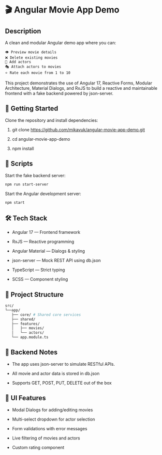 # 🎬 Angular Movie App Demo

## Description

A clean and modular Angular demo app where you can:

```➕ Add new movies
👁️ Preview movie details
❌ Delete existing movies
🧑 Add actors
🎭 Attach actors to movies
⭐ Rate each movie from 1 to 10
```

This project demonstrates the use of Angular 17, Reactive Forms, Modular Architecture, Material Dialogs, and RxJS to build a reactive and maintainable frontend with a fake backend powered by json-server.

## 🚀 Getting Started

Clone the repository and install dependencies:

1. git clone https://github.com/mikavuk/angular-movie-app-demo.git

2. cd angular-movie-app-demo
3. npm install

## 🧾 Scripts

Start the fake backend server:

```bash
npm run start-server
```

Start the Angular development server:

```bash
npm start
```

## 🛠️ Tech Stack

- Angular 17 — Frontend framework

- RxJS — Reactive programming

- Angular Material — Dialogs & styling

- json-server — Mock REST API using db.json

- TypeScript — Strict typing

- SCSS — Component styling

## 📁 Project Structure

```bash
src/
└──app/
   ├── core/ # Shared core services
   ├── shared/
   ├── features/
   │   ├── movies/
   │   └── actors/
   └── app.module.ts
```

## 💾 Backend Notes

- The app uses json-server to simulate RESTful APIs.

- All movie and actor data is stored in db.json

- Supports GET, POST, PUT, DELETE out of the box

## 📸 UI Features

- Modal Dialogs for adding/editing movies

- Multi-select dropdown for actor selection

- Form validations with error messages

- Live filtering of movies and actors

- Custom rating component
